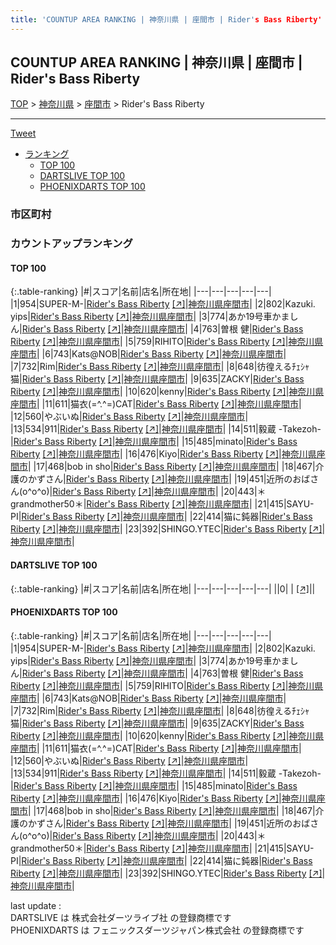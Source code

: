 ```yaml
---
title: 'COUNTUP AREA RANKING | 神奈川県 | 座間市 | Rider's Bass Riberty'
---
```

## COUNTUP AREA RANKING | 神奈川県 | 座間市 | Rider's Bass Riberty

[TOP](/darts/rank/) > [神奈川県](/darts/rank/神奈川県/) > [座間市](/darts/rank/神奈川県/座間市/) > Rider's Bass Riberty

___

<a href="https://twitter.com/share?ref_src=twsrc%5Etfw" data-text="COUNTUP AREA RANKING | 神奈川県座間市Rider's Bass Riberty" class="twitter-share-button" data-hashtags="DARTSLIVE,PHOENIXDARTS,darts,ダーツ" data-show-count="false">Tweet</a>

* [ランキング](#カウントアップランキング)
    * [TOP 100](#top-100)
    * [DARTSLIVE TOP 100](#dartslive-top-100)
    * [PHOENIXDARTS TOP 100](#phoenixdarts-top-100)

### 市区町村

<ul>

</ul>

### カウントアップランキング

#### TOP 100



{:.table-ranking}
|#|スコア|名前|店名|所在地|
|---|---|---|---|---|
|1|954|<span class="rank-name-pd">SUPER-M-</span>|<a href="/darts/rank/shops/87169.html">Rider's Bass Riberty</a> <a href="https://vs.phoenixdarts.com/jp/shop/shopDetailInfo/s_87169?s_seq=87169">[↗]</a>|<a href="/darts/rank/神奈川県/座間市">神奈川県座間市</a>|
|2|802|<span class="rank-name-pd">Kazuki. yips</span>|<a href="/darts/rank/shops/87169.html">Rider's Bass Riberty</a> <a href="https://vs.phoenixdarts.com/jp/shop/shopDetailInfo/s_87169?s_seq=87169">[↗]</a>|<a href="/darts/rank/神奈川県/座間市">神奈川県座間市</a>|
|3|774|<span class="rank-name-pd">あか19号車かましん</span>|<a href="/darts/rank/shops/87169.html">Rider's Bass Riberty</a> <a href="https://vs.phoenixdarts.com/jp/shop/shopDetailInfo/s_87169?s_seq=87169">[↗]</a>|<a href="/darts/rank/神奈川県/座間市">神奈川県座間市</a>|
|4|763|<span class="rank-name-pd"><span class="pro-icon-pd"></span>曽根 健</span>|<a href="/darts/rank/shops/87169.html">Rider's Bass Riberty</a> <a href="https://vs.phoenixdarts.com/jp/shop/shopDetailInfo/s_87169?s_seq=87169">[↗]</a>|<a href="/darts/rank/神奈川県/座間市">神奈川県座間市</a>|
|5|759|<span class="rank-name-pd">RIHITO</span>|<a href="/darts/rank/shops/87169.html">Rider's Bass Riberty</a> <a href="https://vs.phoenixdarts.com/jp/shop/shopDetailInfo/s_87169?s_seq=87169">[↗]</a>|<a href="/darts/rank/神奈川県/座間市">神奈川県座間市</a>|
|6|743|<span class="rank-name-pd">Kats@NOB</span>|<a href="/darts/rank/shops/87169.html">Rider's Bass Riberty</a> <a href="https://vs.phoenixdarts.com/jp/shop/shopDetailInfo/s_87169?s_seq=87169">[↗]</a>|<a href="/darts/rank/神奈川県/座間市">神奈川県座間市</a>|
|7|732|<span class="rank-name-pd">Rim</span>|<a href="/darts/rank/shops/87169.html">Rider's Bass Riberty</a> <a href="https://vs.phoenixdarts.com/jp/shop/shopDetailInfo/s_87169?s_seq=87169">[↗]</a>|<a href="/darts/rank/神奈川県/座間市">神奈川県座間市</a>|
|8|648|<span class="rank-name-pd">彷徨えるﾁｪｼｬ猫</span>|<a href="/darts/rank/shops/87169.html">Rider's Bass Riberty</a> <a href="https://vs.phoenixdarts.com/jp/shop/shopDetailInfo/s_87169?s_seq=87169">[↗]</a>|<a href="/darts/rank/神奈川県/座間市">神奈川県座間市</a>|
|9|635|<span class="rank-name-pd">ZACKY</span>|<a href="/darts/rank/shops/87169.html">Rider's Bass Riberty</a> <a href="https://vs.phoenixdarts.com/jp/shop/shopDetailInfo/s_87169?s_seq=87169">[↗]</a>|<a href="/darts/rank/神奈川県/座間市">神奈川県座間市</a>|
|10|620|<span class="rank-name-pd">kenny</span>|<a href="/darts/rank/shops/87169.html">Rider's Bass Riberty</a> <a href="https://vs.phoenixdarts.com/jp/shop/shopDetailInfo/s_87169?s_seq=87169">[↗]</a>|<a href="/darts/rank/神奈川県/座間市">神奈川県座間市</a>|
|11|611|<span class="rank-name-pd">猫衣(=^.^=)CAT</span>|<a href="/darts/rank/shops/87169.html">Rider's Bass Riberty</a> <a href="https://vs.phoenixdarts.com/jp/shop/shopDetailInfo/s_87169?s_seq=87169">[↗]</a>|<a href="/darts/rank/神奈川県/座間市">神奈川県座間市</a>|
|12|560|<span class="rank-name-pd">やぶいぬ</span>|<a href="/darts/rank/shops/87169.html">Rider's Bass Riberty</a> <a href="https://vs.phoenixdarts.com/jp/shop/shopDetailInfo/s_87169?s_seq=87169">[↗]</a>|<a href="/darts/rank/神奈川県/座間市">神奈川県座間市</a>|
|13|534|<span class="rank-name-pd">911</span>|<a href="/darts/rank/shops/87169.html">Rider's Bass Riberty</a> <a href="https://vs.phoenixdarts.com/jp/shop/shopDetailInfo/s_87169?s_seq=87169">[↗]</a>|<a href="/darts/rank/神奈川県/座間市">神奈川県座間市</a>|
|14|511|<span class="rank-name-pd">毅蔵 -Takezoh-</span>|<a href="/darts/rank/shops/87169.html">Rider's Bass Riberty</a> <a href="https://vs.phoenixdarts.com/jp/shop/shopDetailInfo/s_87169?s_seq=87169">[↗]</a>|<a href="/darts/rank/神奈川県/座間市">神奈川県座間市</a>|
|15|485|<span class="rank-name-pd">minato</span>|<a href="/darts/rank/shops/87169.html">Rider's Bass Riberty</a> <a href="https://vs.phoenixdarts.com/jp/shop/shopDetailInfo/s_87169?s_seq=87169">[↗]</a>|<a href="/darts/rank/神奈川県/座間市">神奈川県座間市</a>|
|16|476|<span class="rank-name-pd">Kiyo</span>|<a href="/darts/rank/shops/87169.html">Rider's Bass Riberty</a> <a href="https://vs.phoenixdarts.com/jp/shop/shopDetailInfo/s_87169?s_seq=87169">[↗]</a>|<a href="/darts/rank/神奈川県/座間市">神奈川県座間市</a>|
|17|468|<span class="rank-name-pd">bob in sho</span>|<a href="/darts/rank/shops/87169.html">Rider's Bass Riberty</a> <a href="https://vs.phoenixdarts.com/jp/shop/shopDetailInfo/s_87169?s_seq=87169">[↗]</a>|<a href="/darts/rank/神奈川県/座間市">神奈川県座間市</a>|
|18|467|<span class="rank-name-pd">介護のかずさん</span>|<a href="/darts/rank/shops/87169.html">Rider's Bass Riberty</a> <a href="https://vs.phoenixdarts.com/jp/shop/shopDetailInfo/s_87169?s_seq=87169">[↗]</a>|<a href="/darts/rank/神奈川県/座間市">神奈川県座間市</a>|
|19|451|<span class="rank-name-pd">近所のおばさん(o^o^o)</span>|<a href="/darts/rank/shops/87169.html">Rider's Bass Riberty</a> <a href="https://vs.phoenixdarts.com/jp/shop/shopDetailInfo/s_87169?s_seq=87169">[↗]</a>|<a href="/darts/rank/神奈川県/座間市">神奈川県座間市</a>|
|20|443|<span class="rank-name-pd">＊grandmother50＊</span>|<a href="/darts/rank/shops/87169.html">Rider's Bass Riberty</a> <a href="https://vs.phoenixdarts.com/jp/shop/shopDetailInfo/s_87169?s_seq=87169">[↗]</a>|<a href="/darts/rank/神奈川県/座間市">神奈川県座間市</a>|
|21|415|<span class="rank-name-pd">SAYU-PI</span>|<a href="/darts/rank/shops/87169.html">Rider's Bass Riberty</a> <a href="https://vs.phoenixdarts.com/jp/shop/shopDetailInfo/s_87169?s_seq=87169">[↗]</a>|<a href="/darts/rank/神奈川県/座間市">神奈川県座間市</a>|
|22|414|<span class="rank-name-pd">猫に鈍器</span>|<a href="/darts/rank/shops/87169.html">Rider's Bass Riberty</a> <a href="https://vs.phoenixdarts.com/jp/shop/shopDetailInfo/s_87169?s_seq=87169">[↗]</a>|<a href="/darts/rank/神奈川県/座間市">神奈川県座間市</a>|
|23|392|<span class="rank-name-pd">SHINGO.YTEC</span>|<a href="/darts/rank/shops/87169.html">Rider's Bass Riberty</a> <a href="https://vs.phoenixdarts.com/jp/shop/shopDetailInfo/s_87169?s_seq=87169">[↗]</a>|<a href="/darts/rank/神奈川県/座間市">神奈川県座間市</a>|


#### DARTSLIVE TOP 100



{:.table-ranking}
|#|スコア|名前|店名|所在地|
|---|---|---|---|---|
||0|<span class="rank-name-dl"> </span>|<a href="/darts/rank/shops/.html"></a> <a href="">[↗]</a>|<a href="/darts/rank//"></a>|


#### PHOENIXDARTS TOP 100



{:.table-ranking}
|#|スコア|名前|店名|所在地|
|---|---|---|---|---|
|1|954|<span class="rank-name-pd">SUPER-M-</span>|<a href="/darts/rank/shops/87169.html">Rider's Bass Riberty</a> <a href="https://vs.phoenixdarts.com/jp/shop/shopDetailInfo/s_87169?s_seq=87169">[↗]</a>|<a href="/darts/rank/神奈川県/座間市">神奈川県座間市</a>|
|2|802|<span class="rank-name-pd">Kazuki. yips</span>|<a href="/darts/rank/shops/87169.html">Rider's Bass Riberty</a> <a href="https://vs.phoenixdarts.com/jp/shop/shopDetailInfo/s_87169?s_seq=87169">[↗]</a>|<a href="/darts/rank/神奈川県/座間市">神奈川県座間市</a>|
|3|774|<span class="rank-name-pd">あか19号車かましん</span>|<a href="/darts/rank/shops/87169.html">Rider's Bass Riberty</a> <a href="https://vs.phoenixdarts.com/jp/shop/shopDetailInfo/s_87169?s_seq=87169">[↗]</a>|<a href="/darts/rank/神奈川県/座間市">神奈川県座間市</a>|
|4|763|<span class="rank-name-pd"><span class="pro-icon-pd"></span>曽根 健</span>|<a href="/darts/rank/shops/87169.html">Rider's Bass Riberty</a> <a href="https://vs.phoenixdarts.com/jp/shop/shopDetailInfo/s_87169?s_seq=87169">[↗]</a>|<a href="/darts/rank/神奈川県/座間市">神奈川県座間市</a>|
|5|759|<span class="rank-name-pd">RIHITO</span>|<a href="/darts/rank/shops/87169.html">Rider's Bass Riberty</a> <a href="https://vs.phoenixdarts.com/jp/shop/shopDetailInfo/s_87169?s_seq=87169">[↗]</a>|<a href="/darts/rank/神奈川県/座間市">神奈川県座間市</a>|
|6|743|<span class="rank-name-pd">Kats@NOB</span>|<a href="/darts/rank/shops/87169.html">Rider's Bass Riberty</a> <a href="https://vs.phoenixdarts.com/jp/shop/shopDetailInfo/s_87169?s_seq=87169">[↗]</a>|<a href="/darts/rank/神奈川県/座間市">神奈川県座間市</a>|
|7|732|<span class="rank-name-pd">Rim</span>|<a href="/darts/rank/shops/87169.html">Rider's Bass Riberty</a> <a href="https://vs.phoenixdarts.com/jp/shop/shopDetailInfo/s_87169?s_seq=87169">[↗]</a>|<a href="/darts/rank/神奈川県/座間市">神奈川県座間市</a>|
|8|648|<span class="rank-name-pd">彷徨えるﾁｪｼｬ猫</span>|<a href="/darts/rank/shops/87169.html">Rider's Bass Riberty</a> <a href="https://vs.phoenixdarts.com/jp/shop/shopDetailInfo/s_87169?s_seq=87169">[↗]</a>|<a href="/darts/rank/神奈川県/座間市">神奈川県座間市</a>|
|9|635|<span class="rank-name-pd">ZACKY</span>|<a href="/darts/rank/shops/87169.html">Rider's Bass Riberty</a> <a href="https://vs.phoenixdarts.com/jp/shop/shopDetailInfo/s_87169?s_seq=87169">[↗]</a>|<a href="/darts/rank/神奈川県/座間市">神奈川県座間市</a>|
|10|620|<span class="rank-name-pd">kenny</span>|<a href="/darts/rank/shops/87169.html">Rider's Bass Riberty</a> <a href="https://vs.phoenixdarts.com/jp/shop/shopDetailInfo/s_87169?s_seq=87169">[↗]</a>|<a href="/darts/rank/神奈川県/座間市">神奈川県座間市</a>|
|11|611|<span class="rank-name-pd">猫衣(=^.^=)CAT</span>|<a href="/darts/rank/shops/87169.html">Rider's Bass Riberty</a> <a href="https://vs.phoenixdarts.com/jp/shop/shopDetailInfo/s_87169?s_seq=87169">[↗]</a>|<a href="/darts/rank/神奈川県/座間市">神奈川県座間市</a>|
|12|560|<span class="rank-name-pd">やぶいぬ</span>|<a href="/darts/rank/shops/87169.html">Rider's Bass Riberty</a> <a href="https://vs.phoenixdarts.com/jp/shop/shopDetailInfo/s_87169?s_seq=87169">[↗]</a>|<a href="/darts/rank/神奈川県/座間市">神奈川県座間市</a>|
|13|534|<span class="rank-name-pd">911</span>|<a href="/darts/rank/shops/87169.html">Rider's Bass Riberty</a> <a href="https://vs.phoenixdarts.com/jp/shop/shopDetailInfo/s_87169?s_seq=87169">[↗]</a>|<a href="/darts/rank/神奈川県/座間市">神奈川県座間市</a>|
|14|511|<span class="rank-name-pd">毅蔵 -Takezoh-</span>|<a href="/darts/rank/shops/87169.html">Rider's Bass Riberty</a> <a href="https://vs.phoenixdarts.com/jp/shop/shopDetailInfo/s_87169?s_seq=87169">[↗]</a>|<a href="/darts/rank/神奈川県/座間市">神奈川県座間市</a>|
|15|485|<span class="rank-name-pd">minato</span>|<a href="/darts/rank/shops/87169.html">Rider's Bass Riberty</a> <a href="https://vs.phoenixdarts.com/jp/shop/shopDetailInfo/s_87169?s_seq=87169">[↗]</a>|<a href="/darts/rank/神奈川県/座間市">神奈川県座間市</a>|
|16|476|<span class="rank-name-pd">Kiyo</span>|<a href="/darts/rank/shops/87169.html">Rider's Bass Riberty</a> <a href="https://vs.phoenixdarts.com/jp/shop/shopDetailInfo/s_87169?s_seq=87169">[↗]</a>|<a href="/darts/rank/神奈川県/座間市">神奈川県座間市</a>|
|17|468|<span class="rank-name-pd">bob in sho</span>|<a href="/darts/rank/shops/87169.html">Rider's Bass Riberty</a> <a href="https://vs.phoenixdarts.com/jp/shop/shopDetailInfo/s_87169?s_seq=87169">[↗]</a>|<a href="/darts/rank/神奈川県/座間市">神奈川県座間市</a>|
|18|467|<span class="rank-name-pd">介護のかずさん</span>|<a href="/darts/rank/shops/87169.html">Rider's Bass Riberty</a> <a href="https://vs.phoenixdarts.com/jp/shop/shopDetailInfo/s_87169?s_seq=87169">[↗]</a>|<a href="/darts/rank/神奈川県/座間市">神奈川県座間市</a>|
|19|451|<span class="rank-name-pd">近所のおばさん(o^o^o)</span>|<a href="/darts/rank/shops/87169.html">Rider's Bass Riberty</a> <a href="https://vs.phoenixdarts.com/jp/shop/shopDetailInfo/s_87169?s_seq=87169">[↗]</a>|<a href="/darts/rank/神奈川県/座間市">神奈川県座間市</a>|
|20|443|<span class="rank-name-pd">＊grandmother50＊</span>|<a href="/darts/rank/shops/87169.html">Rider's Bass Riberty</a> <a href="https://vs.phoenixdarts.com/jp/shop/shopDetailInfo/s_87169?s_seq=87169">[↗]</a>|<a href="/darts/rank/神奈川県/座間市">神奈川県座間市</a>|
|21|415|<span class="rank-name-pd">SAYU-PI</span>|<a href="/darts/rank/shops/87169.html">Rider's Bass Riberty</a> <a href="https://vs.phoenixdarts.com/jp/shop/shopDetailInfo/s_87169?s_seq=87169">[↗]</a>|<a href="/darts/rank/神奈川県/座間市">神奈川県座間市</a>|
|22|414|<span class="rank-name-pd">猫に鈍器</span>|<a href="/darts/rank/shops/87169.html">Rider's Bass Riberty</a> <a href="https://vs.phoenixdarts.com/jp/shop/shopDetailInfo/s_87169?s_seq=87169">[↗]</a>|<a href="/darts/rank/神奈川県/座間市">神奈川県座間市</a>|
|23|392|<span class="rank-name-pd">SHINGO.YTEC</span>|<a href="/darts/rank/shops/87169.html">Rider's Bass Riberty</a> <a href="https://vs.phoenixdarts.com/jp/shop/shopDetailInfo/s_87169?s_seq=87169">[↗]</a>|<a href="/darts/rank/神奈川県/座間市">神奈川県座間市</a>|


<div class="footer border-top border-gray-light mt-5 pt-3 text-right text-gray">
    last update : <span style="font-weight: italic" id="foot_last_modified"></span><br />
    DARTSLIVE は 株式会社ダーツライブ社 の登録商標です<br />
    PHOENIXDARTS は フェニックスダーツジャパン株式会社 の登録商標です<br />
</div>

<script src="https://cdnjs.cloudflare.com/ajax/libs/jquery.tablesorter/2.31.3/js/jquery.tablesorter.min.js" integrity="sha512-qzgd5cYSZcosqpzpn7zF2ZId8f/8CHmFKZ8j7mU4OUXTNRd5g+ZHBPsgKEwoqxCtdQvExE5LprwwPAgoicguNg==" crossorigin="anonymous" referrerpolicy="no-referrer"></script>
<link rel="stylesheet" href="https://cdnjs.cloudflare.com/ajax/libs/jquery.tablesorter/2.31.3/css/theme.default.min.css" integrity="sha512-wghhOJkjQX0Lh3NSWvNKeZ0ZpNn+SPVXX1Qyc9OCaogADktxrBiBdKGDoqVUOyhStvMBmJQ8ZdMHiR3wuEq8+w==" crossorigin="anonymous" referrerpolicy="no-referrer" />
<script>
$(function() {
    $(".table-ranking").tablesorter({sortList:[[0, 0]]});
    $("#foot_last_modified").text(formatDate(new Date(document.lastModified), 'yyyy-MM-dd HH:mm:ss'));
});
</script>

<script async src="https://platform.twitter.com/widgets.js" charset="utf-8"></script>